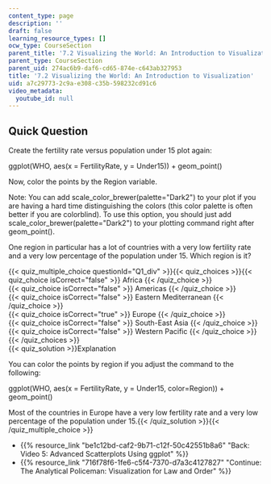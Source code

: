 ```yaml
---
content_type: page
description: ''
draft: false
learning_resource_types: []
ocw_type: CourseSection
parent_title: '7.2 Visualizing the World: An Introduction to Visualization'
parent_type: CourseSection
parent_uid: 274ac6b9-daf6-cd65-874e-c643ab327953
title: '7.2 Visualizing the World: An Introduction to Visualization'
uid: a7c29773-2c9a-e308-c35b-598232cd91c6
video_metadata:
  youtube_id: null
---
```

## Quick Question

Create the fertility rate versus population under 15 plot again:

ggplot(WHO, aes(x = FertilityRate, y = Under15)) + geom\_point()

Now, color the points by the Region variable.

Note: You can add scale\_color\_brewer(palette="Dark2") to your plot if you are having a hard time distinguishing the colors (this color palette is often better if you are colorblind). To use this option, you should just add scale\_color\_brewer(palette="Dark2") to your plotting command right after geom\_point().

One region in particular has a lot of countries with a very low fertility rate and a very low percentage of the population under 15. Which region is it?

{{< quiz_multiple_choice questionId="Q1_div" >}}{{< quiz_choices >}}{{< quiz_choice isCorrect="false" >}} Africa {{< /quiz_choice >}}   
{{< quiz_choice isCorrect="false" >}} Americas {{< /quiz_choice >}}   
{{< quiz_choice isCorrect="false" >}} Eastern Mediterranean {{< /quiz_choice >}}   
{{< quiz_choice isCorrect="true" >}} Europe {{< /quiz_choice >}}   
{{< quiz_choice isCorrect="false" >}} South-East Asia {{< /quiz_choice >}}   
{{< quiz_choice isCorrect="false" >}} Western Pacific {{< /quiz_choice >}}{{< /quiz_choices >}}   
{{< quiz_solution >}}Explanation

You can color the points by region if you adjust the command to the following:

ggplot(WHO, aes(x = FertilityRate, y = Under15, color=Region)) + geom\_point()

Most of the countries in Europe have a very low fertility rate and a very low percentage of the population under 15.{{< /quiz_solution >}}{{< /quiz_multiple_choice >}}

- {{% resource_link "be1c12bd-caf2-9b71-c12f-50c42551b8a6" "Back: Video 5: Advanced Scatterplots Using ggplot" %}}
- {{% resource_link "716f78f6-1fe6-c5f4-7370-d7a3c4127827" "Continue: The Analytical Policeman: Visualization for Law and Order" %}}